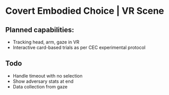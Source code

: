 # Covert Embodied Choice | VR Scene

## Planned capabilities:

- Tracking head, arm, gaze in VR
- Interactive card-based trials as per CEC experimental protocol


## Todo

- Handle timeout with no selection
- Show adversary stats at end
- Data collection from gaze